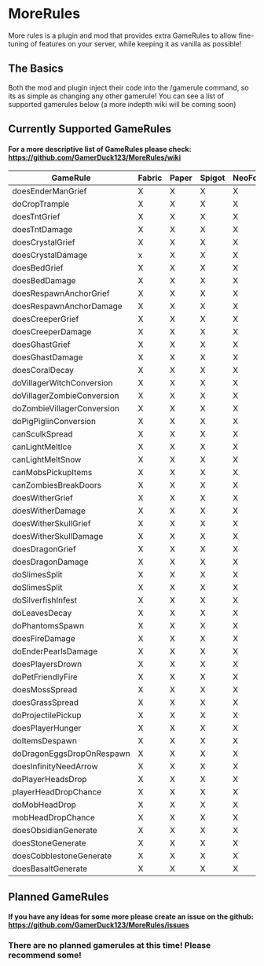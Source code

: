 # MoreRules

More rules is a plugin and mod that provides extra GameRules to allow fine-tuning of features on your server, while keeping it as vanilla as possible!

## The Basics

Both the mod and plugin inject their code into the /gamerule command, so its as simple as changing any other gamerule! You can see a list of supported gamerules below (a more indepth wiki will be coming soon)

## Currently Supported GameRules

#### For a more descriptive list of GameRules please check: https://github.com/GamerDuck123/MoreRules/wiki

| GameRule                   | Fabric | Paper | Spigot | NeoForge |
|----------------------------|--------|-------|--------|----------|
| doesEnderManGrief          | X      | X     | X      | X        |
| doCropTrample              | X      | X     | X      | X        |
| doesTntGrief               | X      | X     | X      | X        |
| doesTntDamage              | X      | X     | X      | X        |
| doesCrystalGrief           | X      | X     | X      | X        |
| doesCrystalDamage          | x      | X     | X      | X        |
| doesBedGrief               | X      | X     | X      | X        |
| doesBedDamage              | X      | X     | X      | X        |
| doesRespawnAnchorGrief     | X      | X     | X      | X        |
| doesRespawnAnchorDamage    | X      | X     | X      | X        |
| doesCreeperGrief           | X      | X     | X      | X        |
| doesCreeperDamage          | X      | X     | X      | X        |
| doesGhastGrief             | X      | X     | X      | X        |
| doesGhastDamage            | X      | X     | X      | X        |
| doesCoralDecay             | X      | X     | X      | X        |
| doVillagerWitchConversion  | X      | X     | X      | X        |
| doVillagerZombieConversion | X      | X     | X      | X        |
| doZombieVillagerConversion | X      | X     | X      | X        |
| doPigPiglinConversion      | X      | X     | X      | X        |
| canSculkSpread             | X      | X     | X      | X        |
| canLightMeltIce            | X      | X     | X      | X        |
| canLightMeltSnow           | X      | X     | X      | X        |
| canMobsPickupItems         | X      | X     | X      | X        |
| canZombiesBreakDoors       | X      | X     | X      | X        |
| doesWitherGrief            | X      | X     | X      | X        |
| doesWitherDamage           | X      | X     | X      | X        |
| doesWitherSkullGrief       | X      | X     | X      | X        |
| doesWitherSkullDamage      | X      | X     | X      | X        |
| doesDragonGrief            | X      | X     | X      | X        |
| doesDragonDamage           | X      | X     | X      | X        |
| doSlimesSplit              | X      | X     | X      | X        |
| doSlimesSplit              | X      | X     | X      | X        |
| doSilverfishInfest         | X      | X     | X      | X        |
| doLeavesDecay              | X      | X     | X      | X        |
| doPhantomsSpawn            | X      | X     | X      | X        |
| doesFireDamage             | X      | X     | X      | X        |
| doEnderPearlsDamage        | X      | X     | X      | X        |
| doesPlayersDrown           | X      | X     | X      | X        |
| doPetFriendlyFire          | X      | X     | X      | X        |
| doesMossSpread             | X      | X     | X      | X        |
| doesGrassSpread            | X      | X     | X      | X        |
| doProjectilePickup         | X      | X     | X      | X        |
| doesPlayerHunger           | X      | X     | X      | X        |
| doItemsDespawn             | X      | X     | X      | X        |
| doDragonEggsDropOnRespawn  | X      | X     | X      | X        |
| doesInfinityNeedArrow      | X      | X     | X      | X        |
| doPlayerHeadsDrop          | X      | X     | X      | X        |
| playerHeadDropChance       | X      | X     | X      | X        |
| doMobHeadDrop              | X      | X     | X      | X        |
| mobHeadDropChance          | X      | X     | X      | X        |
| doesObsidianGenerate       | X      | X     | X      | X        |
| doesStoneGenerate          | X      | X     | X      | X        |
| doesCobblestoneGenerate    | X      | X     | X      | X        |
| doesBasaltGenerate         | X      | X     | X      | X        |


## Planned GameRules

#### If you have any ideas for some more please create an issue on the github: https://github.com/GamerDuck123/MoreRules/issues

### There are no planned gamerules at this time! Please recommend some!